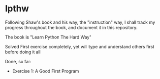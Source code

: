 lpthw
=====

Following Shaw's book and his way, the "instruction" way, I shall track my
progress throughout the book, and document it in this repository.

The book is "Learn Python The Hard Way"

Solved First exercise completely, yet will type and understand others first
before doing it all

Done, so far:
- Exercise 1: A Good First Program

